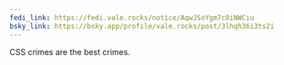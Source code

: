 ```yaml
---
fedi_link: https://fedi.vale.rocks/notice/AqwJSoYgm7c8iNWCiu
bsky_link: https://bsky.app/profile/vale.rocks/post/3lhqh36i3ts2i
---
```


CSS crimes are the best crimes.
